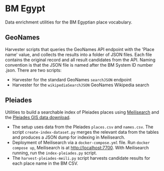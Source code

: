 # BM Egypt

Data enrichment utilities for the BM Egyptian place vocabulary.

## GeoNames

Harvester scripts that queries the GeoNames API endpoint with the 'Place name' value,
and collects the results into a folder of JSON files. Each file contains the original 
record and all result candidates from the API. Naming convention is that the JSON
file is named after the BM System ID number <system-id>.json. There are two scripts:

- Harvester for the standard GeoNames `searchJSON` endpoint
- Harvester for the `wikipediaSearchJSON` GeoNames Wikipedia search

## Pleiades

Utilities to build a searchable index of Pleiades places using [Meilisearch](https://www.meilisearch.com/)
and the [Pleiades GIS data download](https://atlantides.org/downloads/pleiades/gis/).

- The setup uses data from the Pleiades `places.csv` and `names.csv`. The script `create-index-dataset.py` 
  merges the relevant data from the tables and produces a JSON dump for indexing in Meilisearch.
- Deployment of Meilisearch via a `docker-compose.yml` file. Run `docker compose up`, Meilisearch is at 
  <http://localhost:7700>. With Meilisearch running, run the `index-pleiades.py` script.
- The `harvest-pleiades-meili.py` script harvests candidate results for each place name in the BM CSV.
